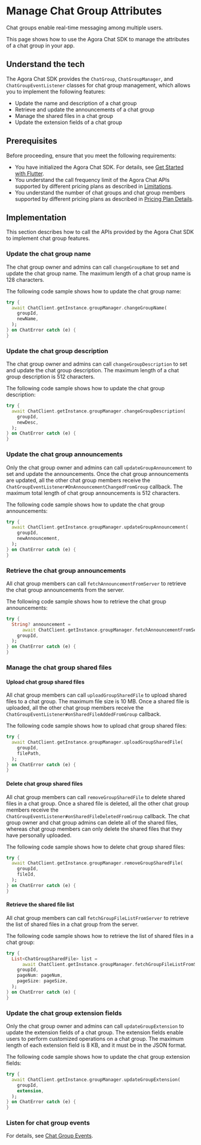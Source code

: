# Manage Chat Group Attributes

Chat groups enable real-time messaging among multiple users.

This page shows how to use the Agora Chat SDK to manage the attributes of a chat group in your app.


## Understand the tech

The Agora Chat SDK provides the `ChatGroup`, `ChatGroupManager`, and `ChatGroupEventListener` classes for chat group management, which allows you to implement the following features:

- Update the name and description of a chat group
- Retrieve and update the announcements of a chat group
- Manage the shared files in a chat group
- Update the extension fields of a chat group


## Prerequisites

Before proceeding, ensure that you meet the following requirements:

- You have initialized the Agora Chat SDK. For details, see [Get Started with Flutter](./agora_chat_get_started_flutter).
- You understand the call frequency limit of the Agora Chat APIs supported by different pricing plans as described in [Limitations](./agora_chat_limitation).
- You understand the number of chat groups and chat group members supported by different pricing plans as described in [Pricing Plan Details](./agora_chat_plan).


## Implementation

This section describes how to call the APIs provided by the Agora Chat SDK to implement chat group features.

### Update the chat group name

The chat group owner and admins can call `changeGroupName` to set and update the chat group name. The maximum length of a chat group name is 128 characters.

The following code sample shows how to update the chat group name:

```dart
try {
  await ChatClient.getInstance.groupManager.changeGroupName(
    groupId,
    newName,
  );
} on ChatError catch (e) {
}
```

### Update the chat group description

The chat group owner and admins can call `changeGroupDescription` to set and update the chat group description. The maximum length of a chat group description is 512 characters.

The following code sample shows how to update the chat group description:

```dart
try {
  await ChatClient.getInstance.groupManager.changeGroupDescription(
    groupId,
    newDesc,
  );
} on ChatError catch (e) {
}
```

### Update the chat group announcements

Only the chat group owner and admins can call `updateGroupAnnouncement` to set and update the announcements. Once the chat group announcements are updated, all the other chat group members receive the `ChatGroupEventListener#OnAnnouncementChangedFromGroup` callback. The maximum total length of chat group announcements is 512 characters.

The following code sample shows how to update the chat group announcements:

```dart
try {
  await ChatClient.getInstance.groupManager.updateGroupAnnouncement(
    groupId,
    newAnnouncement,
  );
} on ChatError catch (e) {
}
```

### Retrieve the chat group announcements

All chat group members can call `fetchAnnouncementFromServer` to retrieve the chat group announcements from the server.

The following code sample shows how to retrieve the chat group announcements:

```dart
try {
  String? announcement =
      await ChatClient.getInstance.groupManager.fetchAnnouncementFromServer(
    groupId,
  );
} on ChatError catch (e) {
}
```

### Manage the chat group shared files

#### Upload chat group shared files

All chat group members can call `uploadGroupSharedFile` to upload shared files to a chat group. The maximum file size is 10 MB. Once a shared file is uploaded, all the other chat group members receive the `ChatGroupEventListener#onSharedFileAddedFromGroup` callback.

The following code sample shows how to upload chat group shared files:

```dart
try {
  await ChatClient.getInstance.groupManager.uploadGroupSharedFile(
    groupId,
    filePath,
  );
} on ChatError catch (e) {
}
```

#### Delete chat group shared files

All chat group members can call `removeGroupSharedFile` to delete shared files in a chat group. Once a shared file is deleted, all the other chat group members receive the `ChatGroupEventListener#onSharedFileDeletedFromGroup` callback. The chat group owner and chat group admins can delete all of the shared files, whereas chat group members can only delete the shared files that they have personally uploaded.

The following code sample shows how to delete chat group shared files:

```dart
try {
  await ChatClient.getInstance.groupManager.removeGroupSharedFile(
    groupId,
    fileId,
  );
} on ChatError catch (e) {
}
```

#### Retrieve the shared file list

All chat group members can call `fetchGroupFileListFromServer` to retrieve the list of shared files in a chat group from the server.

The following code sample shows how to retrieve the list of shared files in a chat group:

```dart
try {
  List<ChatGroupSharedFile> list =
      await ChatClient.getInstance.groupManager.fetchGroupFileListFromServer(
    groupId,
    pageNum: pageNum,
    pageSize: pageSize,
  );
} on ChatError catch (e) {
}
```

### Update the chat group extension fields

Only the chat group owner and admins can call `updateGroupExtension` to update the extension fields of a chat group. The extension fields enable users to perform customized operations on a chat group. The maximum length of each extension field is 8 KB, and it must be in the JSON format.

The following code sample shows how to update the chat group extension fields:

```dart
try {
  await ChatClient.getInstance.groupManager.updateGroupExtension(
    groupId,
    extension,
  );
} on ChatError catch (e) {
}
```

### Listen for chat group events

For details, see [Chat Group Events](./agora_chat_group_flutter#listen-for-chat-group-events).